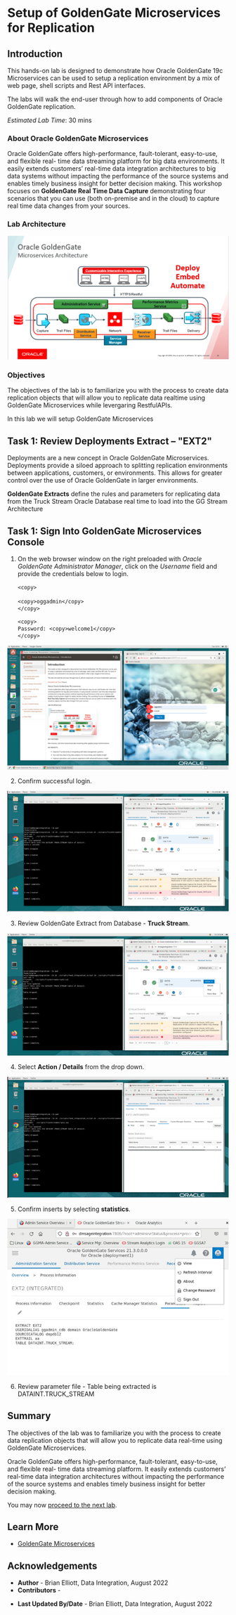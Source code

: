 # Setup of GoldenGate Microservices for Replication

## Introduction

This hands-on lab is designed to demonstrate how Oracle GoldenGate 19c Microservices can be used to setup a replication environment by a mix of web page, shell scripts and Rest API interfaces.  

The labs will walk the end-user through how to add components of Oracle GoldenGate replication.

*Estimated Lab Time*: 30 mins

### About Oracle GoldenGate Microservices
Oracle GoldenGate offers high-performance, fault-tolerant, easy-to-use, and flexible real- time data streaming platform for big data environments. It easily extends customers’ real-time data integration architectures to big data systems without impacting the performance of the source systems and enables timely business insight for better decision making. This workshop focuses on **GoldenGate Real Time Data Capture** demonstrating four scenarios that you can use (both on-premise and in the cloud) to capture real time data changes from your sources.

### Lab Architecture

![](./images/ggmicroservicesarchitecture.png " ")


### Objectives

The objectives of the lab is to familiarize you with the process to create data replication objects that will allow you to replicate data realtime using GoldenGate Microservices while levergaring RestfulAPIs.

In this lab we will setup GoldenGate Microservices

## Task 1: Review Deployments Extract – "EXT2"

Deployments are a new concept in Oracle GoldenGate Microservices.
Deployments provide a siloed approach to splitting replication environments between applications, customers, or environments. This allows for greater control over the use of Oracle GoldenGate in larger environments.


**GoldenGate Extracts** define the rules and parameters for replicating data from the Truck Stream Oracle Database real time to load into the GG Stream Architecture

## Task 1: Sign Into GoldenGate Microservices Console

1. On the web browser window on the right preloaded with *Oracle GoldenGate Administrator Manager*, click on the *Username* field and provide the credentials below to login.

    ```
    <copy>

    <copy>oggadmin</copy>
    </copy>
    ```

    ```
    <copy>
    Password: <copy>welcome1</copy>
    </copy>
    ```

![](images/goldengate-login.png " ")


2. Confirm successful login. 

![](images/ggma2.png " ")

3. Review GoldenGate Extract from Database - **Truck Stream**. 


![](images/ggma3.png " ")

4. Select **Action / Details** from the drop down. 

![](images/ggma4.png " ")

5. Confirm inserts by selecting **statistics**. 

![](images/ggma_ext.png " ")

6. Review parameter file - Table being extracted is DATAINT.TRUCK_STREAM


## Summary
The objectives of the lab was to familiarize you with the process to create data replication objects that will allow you to replicate data real-time using GoldenGate Microservices.

Oracle GoldenGate offers high-performance, fault-tolerant, easy-to-use, and flexible real- time data streaming platform. It easily extends customers’ real-time data integration architectures without impacting the performance of the source systems and enables timely business insight for better decision making.

You may now [proceed to the next lab](#next).

## Learn More

* [GoldenGate Microservices](https://docs.oracle.com/en/middleware/goldengate/core/19.1/understanding/getting-started-oracle-goldengate.html#GUID-F317FD3B-5078-47BA-A4EC-8A138C36BD59)

## Acknowledgements
* **Author** - Brian Elliott, Data Integration, August 2022
* **Contributors** - 
- **Last Updated By/Date** - Brian Elliott, Data Integration, August 2022
